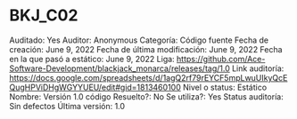 # BKJ_C02

Auditado: Yes
Auditor: Anonymous
Categoría: Código fuente
Fecha de creación: June 9, 2022
Fecha de última modificación: June 9, 2022
Fecha en la que pasó a estático: June 9, 2022
Liga: https://github.com/Ace-Software-Development/blackjack_monarca/releases/tag/1.0
Link auditoría: https://docs.google.com/spreadsheets/d/1agQ2rf79rEYCF5mpLwuUIkyQcEQugHPViDHgWGYYUEU/edit#gid=1813460100
Nivel o status: Estático
Nombre: Versión 1.0 código
Resuelto?: No
Se utiliza?: Yes
Status auditoría: Sin defectos
Última versión: 1.0